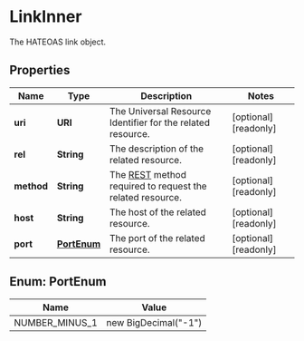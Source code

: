 

# LinkInner

The HATEOAS link object.

## Properties

| Name | Type | Description | Notes |
|------------ | ------------- | ------------- | -------------|
|**uri** | **URI** | The Universal Resource Identifier for the related resource. |  [optional] [readonly] |
|**rel** | **String** | The description of the related resource. |  [optional] [readonly] |
|**method** | **String** | The [REST](https://en.wikipedia.org/wiki/Representational_state_transfer) method required to request the related resource. |  [optional] [readonly] |
|**host** | **String** | The host of the related resource. |  [optional] [readonly] |
|**port** | [**PortEnum**](#PortEnum) | The port of the related resource. |  [optional] [readonly] |



## Enum: PortEnum

| Name | Value |
|---- | -----|
| NUMBER_MINUS_1 | new BigDecimal(&quot;-1&quot;) |




